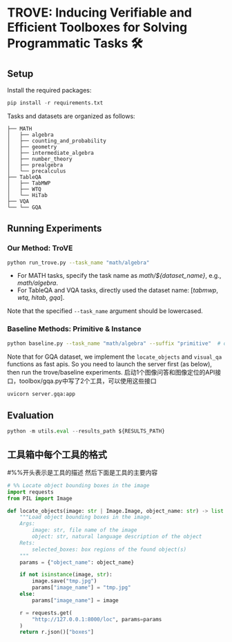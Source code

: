 # TROVE: Inducing Verifiable and Efficient Toolboxes for Solving Programmatic Tasks :hammer_and_wrench:

## Setup

Install the required packages:

```python
pip install -r requirements.txt
```

Tasks and datasets are organized as follows:
```
├── MATH
│   ├── algebra
│   ├── counting_and_probability
│   ├── geometry
│   ├── intermediate_algebra
│   ├── number_theory
│   ├── prealgebra
│   └── precalculus
├── TableQA
│   ├── TabMWP
│   ├── WTQ
│   └── HiTab
├── VQA
└── └── GQA
```

## Running Experiments

### Our Method: TroVE

```bash
python run_trove.py --task_name "math/algebra"
```

* For MATH tasks, specify the task name as _math/${dataset_name}_, e.g., _math/algebra_.
* For TableQA and VQA tasks, directly used the dataset name: [_tabmwp_, _wtq_, _hitab_, _gqa_].

Note that the specified `--task_name` argument should be lowercased.

### Baseline Methods: Primitive & Instance

```bash
python baseline.py --task_name "math/algebra" --suffix "primitive"  # or "instance"
```

Note that for GQA dataset, we implement the `locate_objects` and `visual_qa` functions as fast apis.
So you need to launch the server first (as below), then run the trove/baseline experiments.
启动1个图像问答和图像定位的API接口，toolbox/gqa.py中写了2个工具，可以使用这些接口
```bash 
uvicorn server.gqa:app
```

## Evaluation

```python
python -m utils.eval --results_path ${RESULTS_PATH}
```


## 工具箱中每个工具的格式
#%%开头表示是工具的描述
然后下面是工具的主要内容
```python
# %% Locate object bounding boxes in the image
import requests
from PIL import Image

def locate_objects(image: str | Image.Image, object_name: str) -> list:
    """Load object bounding boxes in the image.
    Args:
        image: str, file name of the image
        object: str, natural language description of the object
    Rets:
        selected_boxes: box regions of the found object(s)
    """
    params = {"object_name": object_name}

    if not isinstance(image, str):
        image.save("tmp.jpg")
        params["image_name"] = "tmp.jpg"
    else:
        params["image_name"] = image

    r = requests.get(
        "http://127.0.0.1:8000/loc", params=params
    )
    return r.json()["boxes"] 

```